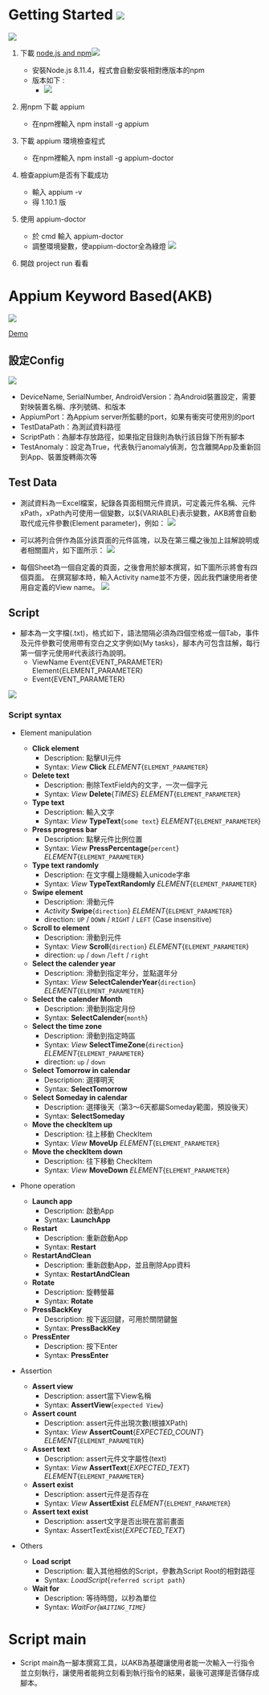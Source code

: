 

# Getting Started ![](https://i.imgur.com/tHVBxR3.png)
![](https://i.imgur.com/2nwEw3t.png)

1. 下載 [node.js and npm](https://nodejs.org/en/download/releases/)![](https://i.imgur.com/FA5BxQA.png)
    - 安裝Node.js 8.11.4，程式會自動安裝相對應版本的npm
    - 版本如下 :
        - ![](https://i.imgur.com/QFhpF0R.png)

2. 用npm 下載 appium
    - 在npm裡輸入 npm install -g appium

3. 下載 appium 環境檢查程式
    - 在npm裡輸入 npm install -g appium-doctor

4. 檢查appium是否有下載成功
    - 輸入 appium -v 
    - 得 1.10.1 版

5. 使用 appium-doctor
    - 於 cmd 輸入 appium-doctor
    - 調整環境變數，使appium-doctor全為綠燈
    ![](https://i.imgur.com/MRKkpks.png)

6. 開啟 project run 看看

# Appium Keyword Based(AKB)
![](https://i.imgur.com/NQlR781.png)

[Demo](https://www.youtube.com/watch?v=cTVBHPrcw6Q&feature=youtu.be)

## 設定Config
![](https://i.imgur.com/UMwmlwN.png)
- DeviceName, SerialNumber, AndroidVersion：為Android裝置設定，需要對映裝置名稱、序列號碼、和版本
- AppiumPort：為Appium server所監聽的port，如果有衝突可使用別的port
- TestDataPath：為測試資料路徑
- ScriptPath：為腳本存放路徑，如果指定目錄則為執行該目錄下所有腳本
- TestAnomaly：設定為True，代表執行anomaly偵測，包含離開App及重新回到App、裝置旋轉兩次等

## Test Data
- 測試資料為一Excel檔案，紀錄各頁面相關元件資訊，可定義元件名稱、元件xPath，xPath內可使用一個變數，以${VARIABLE}表示變數，AKB將會自動取代成元件參數(Element parameter)，例如：
![](https://i.imgur.com/hqMQywa.png)

- 可以將列合併作為區分該頁面的元件區塊，以及在第三欄之後加上註解說明或者相關圖片，如下圖所示：
![](https://i.imgur.com/81hc3tj.png)

- 每個Sheet為一個自定義的頁面，之後會用於腳本撰寫，如下圖所示將會有四個頁面。
在撰寫腳本時，輸入Activity name並不方便，因此我們讓使用者使用自定義的View name。
![](https://i.imgur.com/IW9WTUI.png)

## Script
- 腳本為一文字檔(.txt)，格式如下，語法間隔必須為四個空格或一個Tab，事件及元件參數可使用帶有空白之文字例如{My tasks}，腳本內可包含註解，每行第一個字元使用#代表該行為說明。
    - ViewName    Event{EVENT_PARAMETER}    Element{ELEMENT_PARAMETER}
    - Event{EVENT_PARAMETER}

![](https://i.imgur.com/d4HT89F.png)

### Script syntax
- Element manipulation
    - **Click element**
        - Description: 點擊UI元件
        - Syntax: *View* **Click** *ELEMENT*{`ELEMENT_PARAMETER`}
    - **Delete text**
        - Description: 刪除TextField內的文字，一次一個字元
        - Syntax: *View* **Delete**{*TIMES*} *ELEMENT*{`ELEMENT_PARAMETER`}
    - **Type text**
        - Description: 輸入文字
        - Syntax: *View* **TypeText**{`some text`} *ELEMENT*{`ELEMENT_PARAMETER`}
    - **Press progress bar**
        - Description: 點擊元件比例位置
        - Syntax: *View* **PressPercentage**{`percent`} *ELEMENT*{`ELEMENT_PARAMETER`}
    - **Type text randomly**
        - Description: 在文字欄上隨機輸入unicode字串
        - Syntax: *View* **TypeTextRandomly** *ELEMENT*{`ELEMENT_PARAMETER`}
    - **Swipe element**
        - Description: 滑動元件
        - *Activity* **Swipe**{`direction`} *ELEMENT*{`ELEMENT_PARAMETER`}
        - direction: `UP` / `DOWN` / `RIGHT` / `LEFT` (Case insensitive)
    - **Scroll to element**
        - Description: 滑動到元件
        - Syntax: *View* **Scroll**{`direction`} *ELEMENT*{`ELEMENT_PARAMETER`}
        - direction: `up` / `down` /`left` / `right`
    - **Select the calender year**
        - Description: 滑動到指定年分，並點選年分
        - Syntax: *View*  **SelectCalenderYear**{`direction`} *ELEMENT*{`ELEMENT_PARAMETER`}
    - **Select the calender Month**
        - Description: 滑動到指定月份
        - Syntax: **SelectCalender**{`month`}
    - **Select the time zone**
        - Description: 滑動到指定時區
        - Syntax: *View* **SelectTimeZone**{`direction`} *ELEMENT*{`ELEMENT_PARAMETER`}
        - direction: `up` / `down`
    - **Select Tomorrow in calendar**
        - Description: 選擇明天
        - Syntax: **SelectTomorrow**
    - **Select Someday in calendar**
        - Description: 選擇後天（第3～6天都屬Someday範圍，預設後天）
        - Syntax: **SelectSomeday**
    - **Move the checkItem up**
        - Description: 往上移動 CheckItem
        - Syntax: *View* **MoveUp** *ELEMENT*{`ELEMENT_PARAMETER`}
    - **Move the checkItem down**
        - Description: 往下移動 CheckItem
        - Syntax: *View* **MoveDown** *ELEMENT*{`ELEMENT_PARAMETER`}
    
- Phone operation
    - **Launch app**
        - Description: 啟動App
        - Syntax: **LaunchApp**
    - **Restart**
        - Description: 重新啟動App
        - Syntax: **Restart**
    - **RestartAndClean**
        - Description: 重新啟動App，並且刪除App資料
        - Syntax: **RestartAndClean**
    - **Rotate**
        - Description: 旋轉螢幕
        - Syntax: **Rotate**
    - **PressBackKey**
        - Description: 按下返回鍵，可用於關閉鍵盤
        - Syntax: **PressBackKey**
    - **PressEnter**
        - Description: 按下Enter
        - Syntax: **PressEnter**

- Assertion
    - **Assert view**
        - Description: assert當下View名稱
        - Syntax: **AssertView**{`expected View`}
    - **Assert count**
        - Description: assert元件出現次數(根據XPath)
        - Syntax: *View* **AssertCount**{*EXPECTED_COUNT*} *ELEMENT*{`ELEMENT_PARAMETER`}
    - **Assert text**
        - Description: assert元件文字屬性(text)
        - Syntax: *View* **AssertText**{*EXPECTED_TEXT*} *ELEMENT*{`ELEMENT_PARAMETER`}
    - **Assert exist**
        - Description: assert元件是否存在
        - Syntax: *View* **AssertExist** *ELEMENT*{`ELEMENT_PARAMETER`}
    - **Assert text exist**
        - Description: assert文字是否出現在當前畫面
        - Syntax: AssertTextExist{*EXPECTED_TEXT*}

- Others
    - **Load script** 
        - Description: 載入其他相依的Script，參數為Script Root的相對路徑
        - Syntax: *LoadScript*{`referred script path`}
    - **Wait for**
        - Description: 等待時間，以秒為單位
        - Syntax: *WaitFor{`WAITING_TIME`}*

# Script main
- Script main為一腳本撰寫工具，以AKB為基礎讓使用者能一次輸入一行指令並立刻執行，讓使用者能夠立刻看到執行指令的結果，最後可選擇是否儲存成腳本。
